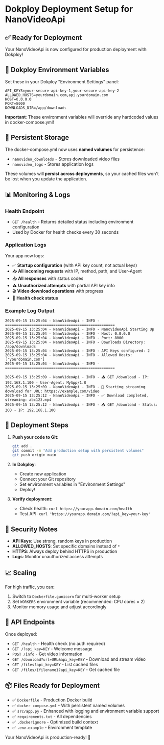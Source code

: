 # Dokploy Deployment Setup for NanoVideoApi

## ✅ Ready for Deployment

Your NanoVideoApi is now configured for production deployment with Dokploy!

## 🔧 Dokploy Environment Variables

Set these in your Dokploy "Environment Settings" panel:

```
API_KEYS=your-secure-api-key-1,your-secure-api-key-2
ALLOWED_HOSTS=yourdomain.com,api.yourdomain.com
HOST=0.0.0.0
PORT=8000
DOWNLOADS_DIR=/app/downloads
```

**Important**: These environment variables will override any hardcoded values in docker-compose.yml!

## 💾 Persistent Storage

The docker-compose.yml now uses **named volumes** for persistence:

- `nanovideo_downloads` - Stores downloaded video files
- `nanovideo_logs` - Stores application logs

These volumes will **persist across deployments**, so your cached files won't be lost when you update the application.

## 📊 Monitoring & Logs

### Health Endpoint
- `GET /health` - Returns detailed status including environment configuration
- Used by Docker for health checks every 30 seconds

### Application Logs
Your app now logs:
- ✅ **Startup configuration** (with API key count, not actual keys)
- 📥 **All incoming requests** with IP, method, path, and User-Agent
- 📤 **All responses** with status codes
- ⚠️ **Unauthorized attempts** with partial API key info
- 🎬 **Video download operations** with progress
- 🏥 **Health check status**

### Example Log Output
```
2025-09-15 13:25:04 - NanoVideoApi - INFO - ==================================================
2025-09-15 13:25:04 - NanoVideoApi - INFO - NanoVideoApi Starting Up
2025-09-15 13:25:04 - NanoVideoApi - INFO - Host: 0.0.0.0
2025-09-15 13:25:04 - NanoVideoApi - INFO - Port: 8000
2025-09-15 13:25:04 - NanoVideoApi - INFO - Downloads Directory: /app/downloads
2025-09-15 13:25:04 - NanoVideoApi - INFO - API Keys configured: 2
2025-09-15 13:25:04 - NanoVideoApi - INFO - Allowed Hosts: ['yourdomain.com']
2025-09-15 13:25:04 - NanoVideoApi - INFO - ==================================================

2025-09-15 13:25:09 - NanoVideoApi - INFO - 📥 GET /download - IP: 192.168.1.100 - User-Agent: MyApp/1.0
2025-09-15 13:25:09 - NanoVideoApi - INFO - 🎯 Starting streaming download for URL: https://example.com/video
2025-09-15 13:25:12 - NanoVideoApi - INFO - ✅ Download completed, streaming: abc123.mp4
2025-09-15 13:25:12 - NanoVideoApi - INFO - 📤 GET /download - Status: 200 - IP: 192.168.1.100
```

## 🚀 Deployment Steps

1. **Push your code to Git**:
   ```bash
   git add .
   git commit -m "Add production setup with persistent volumes"
   git push origin main
   ```

2. **In Dokploy**:
   - Create new application
   - Connect your Git repository
   - Set environment variables in "Environment Settings"
   - Deploy!

3. **Verify deployment**:
   - Check health: `curl https://yourapp.domain.com/health`
   - Test API: `curl "https://yourapp.domain.com/?api_key=your-key"`

## 🔐 Security Notes

- **API Keys**: Use strong, random keys in production
- **ALLOWED_HOSTS**: Set specific domains instead of `*`
- **HTTPS**: Always deploy behind HTTPS in production
- **Logs**: Monitor unauthorized access attempts

## 📈 Scaling

For high traffic, you can:
1. Switch to `Dockerfile.gunicorn` for multi-worker setup
2. Set `WORKERS` environment variable (recommended: CPU cores × 2)
3. Monitor memory usage and adjust accordingly

## 🎯 API Endpoints

Once deployed:
- `GET /health` - Health check (no auth required)
- `GET /?api_key=KEY` - Welcome message
- `POST /info` - Get video information
- `GET /download?url=URL&api_key=KEY` - Download and stream video
- `GET /files?api_key=KEY` - List cached files
- `GET /files/{filename}?api_key=KEY` - Get cached file

## 📦 Files Ready for Deployment

- ✅ `Dockerfile` - Production Docker build
- ✅ `docker-compose.yml` - With persistent named volumes
- ✅ `src/app.py` - Enhanced with logging and environment variable support
- ✅ `requirements.txt` - All dependencies
- ✅ `.dockerignore` - Optimized build context
- ✅ `.env.example` - Environment template

Your NanoVideoApi is production-ready! 🎉

